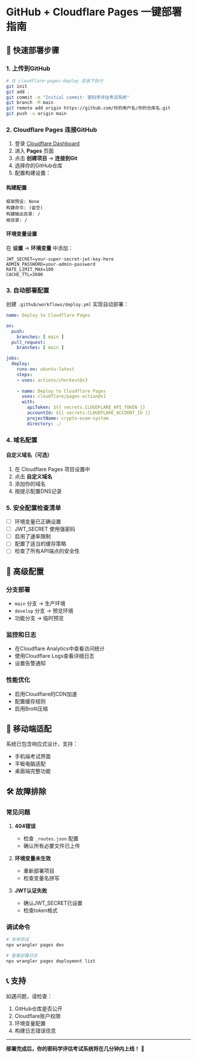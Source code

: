# GitHub + Cloudflare Pages 一键部署指南

## 🚀 快速部署步骤

### 1. 上传到GitHub

```bash
# 在 cloudflare-pages-deploy 目录下执行
git init
git add .
git commit -m "Initial commit: 密码学评估考试系统"
git branch -M main
git remote add origin https://github.com/你的用户名/你的仓库名.git
git push -u origin main
```

### 2. Cloudflare Pages 连接GitHub

1. 登录 [Cloudflare Dashboard](https://dash.cloudflare.com)
2. 进入 **Pages** 页面
3. 点击 **创建项目** → **连接到Git**
4. 选择你的GitHub仓库
5. 配置构建设置：

#### 构建配置
```
框架预设: None
构建命令: (留空)
构建输出目录: /
根目录: /
```

#### 环境变量设置
在 **设置** → **环境变量** 中添加：

```
JWT_SECRET=your-super-secret-jwt-key-here
ADMIN_PASSWORD=your-admin-password
RATE_LIMIT_MAX=100
CACHE_TTL=3600
```

### 3. 自动部署配置

创建 `.github/workflows/deploy.yml` 实现自动部署：

```yaml
name: Deploy to Cloudflare Pages

on:
  push:
    branches: [ main ]
  pull_request:
    branches: [ main ]

jobs:
  deploy:
    runs-on: ubuntu-latest
    steps:
    - uses: actions/checkout@v3
    
    - name: Deploy to Cloudflare Pages
      uses: cloudflare/pages-action@v1
      with:
        apiToken: ${{ secrets.CLOUDFLARE_API_TOKEN }}
        accountId: ${{ secrets.CLOUDFLARE_ACCOUNT_ID }}
        projectName: crypto-exam-system
        directory: ./
```

### 4. 域名配置

#### 自定义域名（可选）
1. 在 Cloudflare Pages 项目设置中
2. 点击 **自定义域名**
3. 添加你的域名
4. 按提示配置DNS记录

### 5. 安全配置检查清单

- [ ] 环境变量已正确设置
- [ ] JWT_SECRET 使用强密码
- [ ] 启用了速率限制
- [ ] 配置了适当的缓存策略
- [ ] 检查了所有API端点的安全性

## 🔧 高级配置

### 分支部署
- `main` 分支 → 生产环境
- `develop` 分支 → 预览环境
- 功能分支 → 临时预览

### 监控和日志
- 在Cloudflare Analytics中查看访问统计
- 使用Cloudflare Logs查看详细日志
- 设置告警通知

### 性能优化
- 启用Cloudflare的CDN加速
- 配置缓存规则
- 启用Brotli压缩

## 📱 移动端适配

系统已包含响应式设计，支持：
- 手机端考试界面
- 平板电脑适配
- 桌面端完整功能

## 🛠️ 故障排除

### 常见问题

1. **404错误**
   - 检查 `_routes.json` 配置
   - 确认所有必要文件已上传

2. **环境变量未生效**
   - 重新部署项目
   - 检查变量名拼写

3. **JWT认证失败**
   - 确认JWT_SECRET已设置
   - 检查token格式

### 调试命令

```bash
# 本地测试
npx wrangler pages dev

# 查看部署日志
npx wrangler pages deployment list
```

## 📞 支持

如遇问题，请检查：
1. GitHub仓库是否公开
2. Cloudflare账户权限
3. 环境变量配置
4. 构建日志错误信息

---

**部署完成后，你的密码学评估考试系统将在几分钟内上线！** 🎉